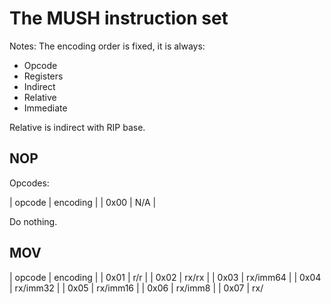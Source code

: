 # The MUSH instruction set

Notes: The encoding order is fixed, it is always:

 * Opcode
 * Registers
 * Indirect
 * Relative
 * Immediate

Relative is indirect with RIP base.

## NOP

Opcodes:

| opcode | encoding |
| 0x00   | N/A      |

Do nothing.

## MOV

| opcode | encoding   |
| 0x01   | r/r        |
| 0x02   | rx/rx      |
| 0x03   | rx/imm64   |
| 0x04   | rx/imm32   |
| 0x05   | rx/imm16   |
| 0x06   | rx/imm8    |
| 0x07   | rx/
